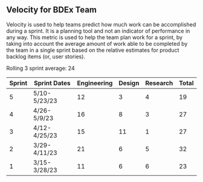 ## Velocity for BDEx Team

Velocity is used to help teams predict how much work can be accomplished during a sprint. It is a planning tool and not an indicator of performance in any way. This metric is used to help the team plan work for a sprint, by taking into account the average amount of work able to be completed by the team in a single sprint based on the relative estimates for product backlog items (or, user stories).

Rolling 3 sprint average: 24

| Sprint | Sprint Dates | Engineering | Design | Research | Total |
| --- | --- | --- | --- | --- | --- |
| 5 | 5/10-5/23/23 | 12 | 3 | 4 | 19 |
| 4 | 4/26-5/9/23 | 16 | 8 | 3 | 27 |
| 3 | 4/12-4/25/23 | 15 | 11 | 1 | 27 |
| 2 | 3/29-4/11/23 | 21 | 6 | 5 | 32 |
| 1 | 3/15-3/28/23 | 11 | 6 | 6 | 23 |

##
